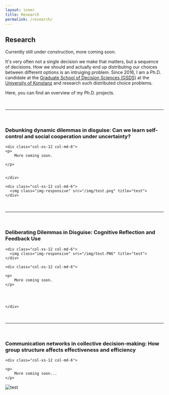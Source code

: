 ```yaml
---
layout: inner
title: Research
permalink: /research/
---
```



## Research

Currently still under construction, more coming soon.

It's very often not a single decision we make that matters, but a sequence of decisions. How we should and actually end up distributing our choices between different options is an intruiging problem. Since 2016, I am a Ph.D. candidate at the [Graduate School of Decision Sciences (GSDS)](https://www.gsds.uni-konstanz.de/) at the  [University of Konstanz](https://www.uni-konstanz.de/en/) and research such distributed choice problems. 

Here, you can find an overview of my Ph.D. projects.

<br>
<hr>
<br>

### Debunking dynamic dilemmas in disguise: Can we learn self-control and social cooperation under uncertainty?

<div class="content-wrap">

  <div class="row">

    <div class="col-xs-12 col-md-6">
    <p>
        More coming soon.
        
    </p>

    
    </div>

    <div class="col-xs-12 col-md-6">
      <img class="img-responsive" src="/img/test.png" title="test">
    </div>

  </div>

</div>


<br>
<hr>
<br>


### Deliberating Dilemmas in Disguise: Cognitive Reflection and Feedback Use
<div class="content-wrap">

  <div class="row">

    <div class="col-xs-12 col-md-6">
      <img class="img-responsive" src="/img/test.PNG" title="test">
    </div>

    <div class="col-xs-12 col-md-6">
    
    <p>
        More coming soon.
    </p>
    

    
    
    </div>

  </div>

</div>

<br>
<hr>
<br>

### Communication networks in collective decision-making: How group structure affects effectiveness and efficiency


<div class="content-wrap">

  <div class="row">

    <div class="col-xs-12 col-md-6">
    
    <p>
        More coming soon...
    </p>

    

        
        
  </div>

  <div class="col-xs-12 col-md-6">
      <img class="img-responsive" src="/img/test.PNG" title="test">
  </div>

  </div>

</div>





